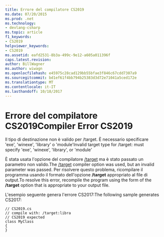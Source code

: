 ```yaml
---
title: Errore del compilatore CS2019
ms.date: 07/20/2015
ms.prod: .net
ms.technology:
- devlang-csharp
ms.topic: article
f1_keywords:
- CS2019
helpviewer_keywords:
- CS2019
ms.assetid: eafd2531-8b3a-499c-9e12-a605a011396f
caps.latest.revision: 
author: BillWagner
ms.author: wiwagn
ms.openlocfilehash: e45975c28cad129bb55bfae3f846c67cdd7307a9
ms.sourcegitcommit: bd1ef61f4bb794b25383d3d72e71041a5ced172e
ms.translationtype: MT
ms.contentlocale: it-IT
ms.lasthandoff: 10/18/2017
---
```

# <a name="compiler-error-cs2019"></a><span data-ttu-id="f9b37-102">Errore del compilatore CS2019</span><span class="sxs-lookup"><span data-stu-id="f9b37-102">Compiler Error CS2019</span></span>
<span data-ttu-id="f9b37-103">Il tipo di destinazione non è valido per /target. È necessario specificare 'exe', 'winexe', 'library' o 'module'</span><span class="sxs-lookup"><span data-stu-id="f9b37-103">Invalid target type for /target: must specify 'exe', 'winexe', 'library', or 'module'</span></span>  
  
 <span data-ttu-id="f9b37-104">È stata usata l'opzione del compilatore [/target](../../csharp/language-reference/compiler-options/target-compiler-option.md) ma è stato passato un parametro non valido.</span><span class="sxs-lookup"><span data-stu-id="f9b37-104">The [/target](../../csharp/language-reference/compiler-options/target-compiler-option.md) compiler option was used, but an invalid parameter was passed.</span></span> <span data-ttu-id="f9b37-105">Per risolvere questo problema, ricompilare il programma usando il formato dell'opzione **/target** appropriato al file di output.</span><span class="sxs-lookup"><span data-stu-id="f9b37-105">To resolve this error, recompile the program using the form of the **/target** option that is appropriate to your output file.</span></span>  
  
 <span data-ttu-id="f9b37-106">L'esempio seguente genera l'errore CS2017:</span><span class="sxs-lookup"><span data-stu-id="f9b37-106">The following sample generates CS2017:</span></span>  
  
```  
// CS2019.cs  
// compile with: /target:libra  
// CS2019 expected  
class MyClass  
{  
}  
```
